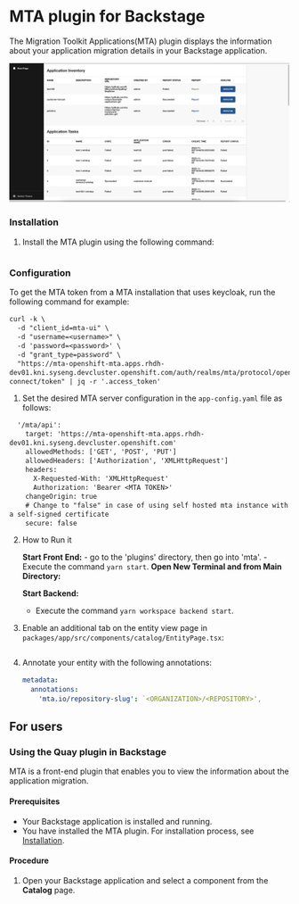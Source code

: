 # MTA plugin for Backstage

The Migration Toolkit Applications(MTA) plugin displays the information about your application migration details in your Backstage application.

![img.png](img.png)

### Installation

1. Install the MTA plugin using the following command:

   ```console

   ```

### Configuration

To get the MTA token from a MTA installation that uses keycloak, run the following command for example:

```console
curl -k \
  -d "client_id=mta-ui" \
  -d "username=<username>" \
  -d 'password=<password>' \
  -d "grant_type=password" \
  "https://mta-openshift-mta.apps.rhdh-dev01.kni.syseng.devcluster.openshift.com/auth/realms/mta/protocol/openid-connect/token" | jq -r '.access_token'
```

1. Set the desired MTA server configuration in the `app-config.yaml` file as follows:

```
  '/mta/api':
    target: 'https://mta-openshift-mta.apps.rhdh-dev01.kni.syseng.devcluster.openshift.com'
    allowedMethods: ['GET', 'POST', 'PUT']
    allowedHeaders: ['Authorization', 'XMLHttpRequest']
    headers:
      X-Requested-With: 'XMLHttpRequest'
      Authorization: 'Bearer <MTA TOKEN>'
    changeOrigin: true
    # Change to "false" in case of using self hosted mta instance with a self-signed certificate
    secure: false

```

2. How to Run it

   **Start Front End:** - go to the 'plugins' directory, then go into 'mta'. - Execute the command `yarn start`.
   **Open New Terminal and from Main Directory:**

   **Start Backend:**

   - Execute the command `yarn workspace backend start`.

3. Enable an additional tab on the entity view page in `packages/app/src/components/catalog/EntityPage.tsx`:

   ```tsx title="packages/app/src/components/catalog/EntityPage.tsx"

   ```

4. Annotate your entity with the following annotations:

   ```yaml title="catalog-info.yaml"
   metadata:
     annotations:
       'mta.io/repository-slug': `<ORGANIZATION>/<REPOSITORY>',
   ```

## For users

### Using the Quay plugin in Backstage

MTA is a front-end plugin that enables you to view the information about the application migration.

#### Prerequisites

- Your Backstage application is installed and running.
- You have installed the MTA plugin. For installation process, see [Installation](#installation).

#### Procedure

1. Open your Backstage application and select a component from the **Catalog** page.
